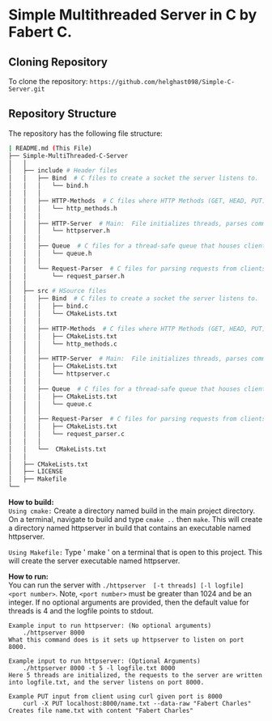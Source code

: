 # Simple Multithreaded Server in C by Fabert C.
## Cloning Repository
To clone the repository: `https://github.com/helghast098/Simple-C-Server.git`
## Repository Structure
The repository has the following file structure:

```bash
| README.md (This File)
├── Simple-MultiThreaded-C-Server
│   │
│   ├── include # Header files
│   │   ├── Bind  # C files to create a socket the server listens to.
│   │   │   └── bind.h
│   │   │
│   │   ├── HTTP-Methods  # C files where HTTP Methods (GET, HEAD, PUT) are processed, printing to server log file occurs, and locking and releasing of file locks happens.
│   │   │   └── http_methods.h
│   │   │
│   │   ├── HTTP-Server  # Main:  File initializes threads, parses command arguments, initializes locks for files, and a global var for when exit signal is received.
│   │   │   └── httpserver.h
│   │   │
│   │   ├── Queue  # C files for a thread-safe queue that houses client file descriptors
│   │   │   └── queue.h
│   │   │
│   │   └── Request-Parser  # C files for parsing requests from clients
│   │       └── request_parser.h
│   │  
│   ├── src # HSource files
│   │   ├── Bind  # C files to create a socket the server listens to.
│   │   │   ├── bind.c
│   │   │   └── CMakeLists.txt
│   │   │
│   │   ├── HTTP-Methods  # C files where HTTP Methods (GET, HEAD, PUT) are processed, printing to server log file occurs, and locking and releasing of file locks happens.
│   │   │   ├── CMakeLists.txt
│   │   │   └── http_methods.c
│   │   │
│   │   ├── HTTP-Server  # Main:  File initializes threads, parses command arguments, initializes locks for files, and a global var for when exit signal is received.
│   │   │   ├── CMakeLists.txt
│   │   │   └── httpserver.c
│   │   │
│   │   ├── Queue  # C files for a thread-safe queue that houses client file descriptors
│   │   │   ├── CMakeLists.txt
│   │   │   └── queue.c
│   │   │
│   │   ├── Request-Parser  # C files for parsing requests from clients
│   │   │   ├── CMakeLists.txt
│   │   │   └── request_parser.c
│   │   │
│   │   └──  CMakeLists.txt
│   │
│   ├── CMakeLists.txt
│   ├── LICENSE
│   ├── Makefile
└──
```
**How to build:**<br>
`Using cmake:`
Create a directory named build in the main project directory.  On a terminal, navigate to build and type `cmake ..` then `make`.  This will create a directory named httpserver in build that contains an executable named httpserver.

`Using Makefile:`
Type ' make ' on a terminal that is open to this project.  This will create the server executable named httpserver.

**How to run:**<br>
You can run the server with `./httpserver  [-t threads] [-l logfile] <port number>`. Note, `<port number>` must be greater than 1024 and be an integer.
If no optional arguments are provided, then the default value for threads is 4 and the logfile points to stdout.

    Example input to run httpserver: (No optional arguments)
        ./httpserver 8000
    What this command does is it sets up httpserver to listen on port 8000.

    Example input to run httpserver: (Optional Arguments)
        ./httpserver 8000 -t 5 -l logfile.txt 8000
    Here 5 threads are initialized, the requests to the server are written into logfile.txt, and the server listens on port 8000.

    Example PUT input from client using curl given port is 8000
        curl -X PUT localhost:8000/name.txt --data-raw "Fabert Charles"
    Creates file name.txt with content "Fabert Charles"
